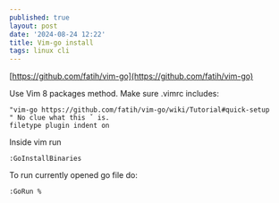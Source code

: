 ```yaml
---
published: true
layout: post
date: '2024-08-24 12:22'
title: Vim-go install
tags: linux cli 
---
```

[https://github.com/fatih/vim-go](https://github.com/fatih/vim-go)

Use Vim 8 packages method. Make sure .vimrc includes:

    "vim-go https://github.com/fatih/vim-go/wiki/Tutorial#quick-setup
    " No clue what this ˇ is.
    filetype plugin indent on 

Inside vim run 

    :GoInstallBinaries 

To run currently opened go file do:

    :GoRun %
    
